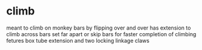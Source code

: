 # climb
meant to climb on monkey bars by flipping over and over
has extension to climb across bars set far apart or skip bars for faster completion of climbing
fetures box tube extension and two locking linkage claws 
